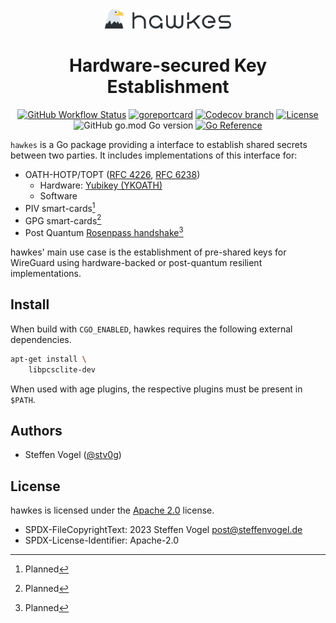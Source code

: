 <div align="center" >
    <img style="width: 40%;" src="assets/hawkes_logo.svg" alt="cunīcu logo" />
    <h1>Hardware-secured Key Establishment</h1>

[![GitHub Workflow Status](https://img.shields.io/github/actions/workflow/status/cunicu/hawkes/test.yaml?style=flat-square)](https://github.com/cunicu/hawkes/actions)
[![goreportcard](https://goreportcard.com/badge/github.com/cunicu/hawkes?style=flat-square)](https://goreportcard.com/report/github.com/cunicu/hawkes)
[![Codecov branch](https://img.shields.io/codecov/c/github/cunicu/hawkes/main?style=flat-square&token=6XoWouQg6K)](https://app.codecov.io/gh/cunicu/hawkes/tree/main)
[![License](https://img.shields.io/badge/license-Apache%202.0-blue?style=flat-square)](https://github.com/cunicu/hawkes/blob/main/LICENSES/Apache-2.0.txt)
![GitHub go.mod Go version](https://img.shields.io/github/go-mod/go-version/cunicu/hawkes?style=flat-square)
[![Go Reference](https://pkg.go.dev/badge/github.com/cunicu/hawkes.svg)](https://pkg.go.dev/github.com/cunicu/hawkes)
</div>

`hawkes` is a Go package providing a interface to establish shared secrets between two parties.
It includes implementations of this interface for:

- OATH-HOTP/TOPT ([RFC 4226](https://datatracker.ietf.org/doc/html/rfc4226), [RFC 6238](https://datatracker.ietf.org/doc/html/rfc6238))
    - Hardware: [Yubikey (YKOATH)](https://developers.yubico.com/OATH/YKOATH_Protocol.html)
    - Software
- PIV smart-cards[^1]
- GPG smart-cards[^1]
- Post Quantum [Rosenpass handshake](https://rosenpass.eu)[^1]

[^1]: Planned

hawkes' main use case is the establishment of pre-shared keys for WireGuard using hardware-backed or post-quantum resilient implementations.

## Install

When build with `CGO_ENABLED`, hawkes requires the following external dependencies.

```bash
apt-get install \
    libpcsclite-dev
```

When used with age plugins, the respective plugins must be present in `$PATH`.

## Authors

- Steffen Vogel ([@stv0g](https://github.com/stv0g))

## License

hawkes is licensed under the [Apache 2.0](./LICENSE) license.

- SPDX-FileCopyrightText: 2023 Steffen Vogel <post@steffenvogel.de>
- SPDX-License-Identifier: Apache-2.0
